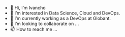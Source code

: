 - 👋 Hi, I’m Ivancho
- 👀 I’m interested in Data Science, Cloud and DevOps.
- 🌱 I’m currently working as a DevOps at Globant.
- 💞️ I’m looking to collaborate on ...
- 📫 How to reach me ...

<!---
iuribe18/iuribe18 is a ✨ special ✨ repository because its `README.md` (this file) appears on your GitHub profile.
You can click the Preview link to take a look at your changes.
--->
